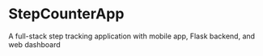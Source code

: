 # StepCounterApp
A full-stack step tracking application with mobile app, Flask backend, and web dashboard
